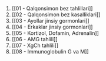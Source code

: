 1. [[01 - Qalqonsimon bez tahlillari]]
2. [[02 - Qalqonsimon bez kasalliklari]]
3. [[03 - Ayollar jinsiy gormonlari]]
4. [[04 - Erkaklar jinsiy gormonlari]]
5. [[05 - Kortizol, Dofamin, Adrenalin]]
6. [[06 - AMG tahlili]]
7. [[07 - XgCh tahlili]]
8. [[08  - Immunoglobulin G va M]]